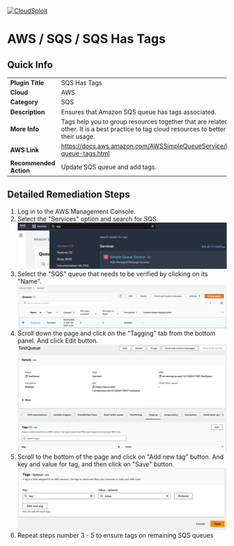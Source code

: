[![CloudSploit](https://cloudsploit.com/img/logo-new-big-text-100.png "CloudSploit")](https://cloudsploit.com)

# AWS / SQS / SQS Has Tags

## Quick Info

| | |
|-|-|
| **Plugin Title** | SQS Has Tags |
| **Cloud** | AWS |
| **Category** | SQS |
| **Description** | Ensures that Amazon SQS queue has tags associated. |
| **More Info** | Tags help you to group resources together that are related to or associated with each other. It is a best practice to tag cloud resources to better organize and gain visibility into their usage. |
| **AWS Link** | https://docs.aws.amazon.com/AWSSimpleQueueService/latest/SQSDeveloperGuide/sqs-queue-tags.html |
| **Recommended Action** | Update SQS queue and add tags. |

## Detailed Remediation Steps
1. Log in to the AWS Management Console.
2. Select the "Services" option and search for SQS. </br> <img src="/resources/aws/sqs/sqs-has-tags/step2.png"/>
3. Select the "SQS" queue that needs to be verified by clicking on its "Name".</br> <img src="/resources/aws/sqs/sqs-has-tags/step3.png"/>
4. Scroll down the page and click on the "Tagging" tab from the bottom panel. And click Edit button. </br> <img src="/resources/aws/sqs/sqs-has-tags/step4.png"/>
5. Scroll to the bottom of the page and click on "Add new tag" button. And key and value for tag, and then click on "Save" button. </br> <img src="/resources/aws/sqs/sqs-has-tags/step5.png"/>
6. Repeat steps number 3 - 5 to ensure tags on remaining SQS queues</br>
